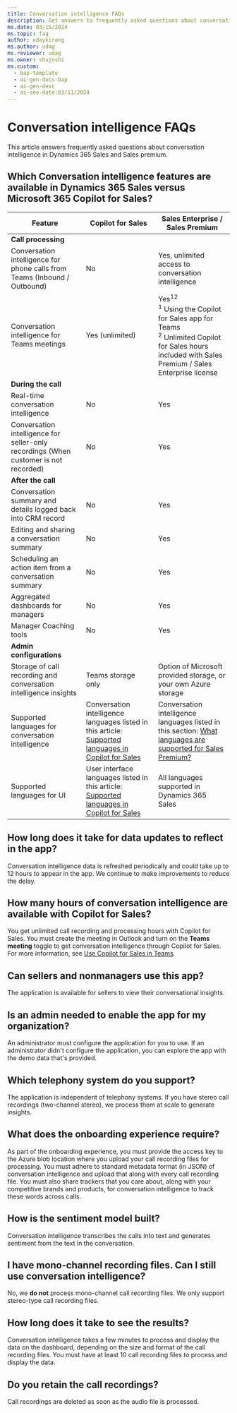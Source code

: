 ```yaml
---
title: Conversation intelligence FAQs
description: Get answers to frequently asked questions about conversation intelligence.
ms.date: 03/15/2024
ms.topic: faq
author: udaykirang
ms.author: udag
ms.reviewer: udag
ms.owner: shujoshi
ms.custom:
  - bap-template
  - ai-gen-docs-bap
  - ai-gen-desc
  - ai-seo-date:03/11/2024
---
```


# Conversation intelligence FAQs

This article answers frequently asked questions about conversation intelligence in Dynamics 365 Sales and Sales premium.

## Which Conversation intelligence features are available in Dynamics 365 Sales versus Microsoft 365 Copilot for Sales?  

|Feature  | Copilot for Sales  |Sales Enterprise / Sales Premium  |
|---------|---------|---------|
| **Call processing**   |    |    |
|Conversation intelligence for phone calls from Teams (Inbound / Outbound)     |  No       | Yes, unlimited access to conversation intelligence  |
|Conversation intelligence for Teams meetings     | Yes (unlimited)        |  Yes<sup>12</sup> <br><sup>1</sup> Using the Copilot for Sales app for Teams <br> <sup>2</sup> Unlimited Copilot for Sales hours included with Sales Premium / Sales Enterprise license        |
| **During the call**   |    |
|Real-time conversation intelligence     |    No       |    Yes     |
|Conversation intelligence for seller-only recordings (When customer is not recorded)     |   No      |   Yes      |
| **After the call**   |    |
|Conversation summary and details logged back into CRM record     |   No      |   Yes      |
|Editing and sharing a conversation summary     |   No      |   Yes      |
|Scheduling an action item from a conversation summary    |   No      |   Yes      |
|Aggregated dashboards for managers    |   No      |   Yes      |
|Manager Coaching tools     |   No      |   Yes      |
| **Admin configurations**   |    |
|Storage of call recording and conversation intelligence insights    |   Teams storage only      |   Option of Microsoft provided storage, or your own Azure storage       |
|Supported languages for conversation intelligence      |    Conversation intelligence languages listed in this article: [Supported languages in Copilot for Sales](/viva/sales/supported-languages)|   Conversation intelligence languages listed in this section: [What languages are supported for Sales Premium?](faq-region-language.md#what-languages-are-supported-for-sales-premium-features)       |
|Supported languages for UI      |   User interface languages listed in this article: [Supported languages in Copilot for Sales](/viva/sales/supported-languages)|   All languages supported in Dynamics 365 Sales       |

## How long does it take for data updates to reflect in the app?

Conversation intelligence data is refreshed periodically and could take up to 12 hours to appear in the app. We continue to make improvements to reduce the delay.

## How many hours of conversation intelligence are available with Copilot for Sales?

You get unlimited call recording and processing hours with Copilot for Sales. You must create the meeting in Outlook and turn on the **Teams meeting** toggle to get conversation intelligence through Copilot for Sales. For more information, see [Use Copilot for Sales in Teams](https://support.microsoft.com/topic/use-viva-sales-in-teams-04286b82-bdf8-4e37-94ce-be1943b2d6ea).  

## Can sellers and nonmanagers use this app?

The application is available for sellers to view their conversational insights.

## Is an admin needed to enable the app for my organization?

An administrator must configure the application for you to use. If an administrator didn't configure the application, you can explore the app with the demo data that's provided.

## Which telephony system do you support?

The application is independent of telephony systems. If you have stereo call recordings (two-channel stereo), we process them at scale to generate insights​.

## What does the onboarding experience require?​

As part of the onboarding experience, you must provide the access key to the Azure blob location where you upload your call recording files for processing. You must adhere to standard metadata format (in JSON) of conversation intelligence and upload that along with every call recording file. You must also share trackers that you care about, along with your competitive brands and products, for conversation intelligence to track these words across calls.

## How is the sentiment model built?

Conversation intelligence transcribes the calls into text and generates sentiment from the text in the conversation.

## I have mono-channel recording files. Can I still use conversation intelligence?

No, we **do not** process mono-channel call recording files. We only support stereo-type call recording files.

## How long does it take to see the results?

Conversation intelligence takes a few minutes to process and display the data on the dashboard, depending on the size and format of the call recording files. You must have at least 10 call recording files to process and display the data.

## Do you retain the call recordings?

Call recordings are deleted as soon as the audio file is processed​.

